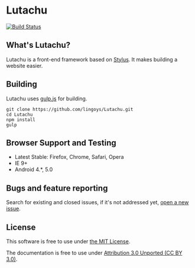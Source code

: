 Lutachu
===
[![Build Status](https://travis-ci.org/lingoys/Lutachu.svg?branch=master)](https://travis-ci.org/lingoys/Lutachu)

## What's Lutachu?
Lutachu is a front-end framework based on [Stylus](https://github.com/stylus/stylus). It makes building a website easier.

## Building
Lutachu uses [gulp.js](http://gulpjs.com) for building.

```
git clone https://github.com/lingoys/Lutachu.git
cd Lutachu
npm install
gulp
```

## Browser Support and Testing
* Latest Stable: Firefox, Chrome, Safari, Opera
* IE 9+
* Android 4.*, 5.0

## Bugs and feature reporting
Search for existing and closed issues, if it's not addressed yet, [open a new issue](https://github.com/lingoys/lutachu/issues/new).

## License
This software is free to use under [the MIT License](https://github.com/lingoys/lutachu/blob/master/LICENSE.md).

The documentation is free to use under [Attribution 3.0 Unported (CC BY 3.0)](http://creativecommons.org/licenses/by/3.0/).
